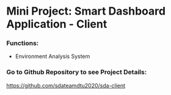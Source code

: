 # Mini Project: Smart Dashboard Application - Client

### Functions:

- Environment Analysis System

### Go to Github Repository to see Project Details:
https://github.com/sdateamdtu2020/sda-client
